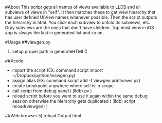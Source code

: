 #About
This script gets all names of views available to LLDB and all subviews of views in "self". It then matches these to get view hiearchy that has user defined UIView names whenever possible. Then the script outputs the hierarchy in html. You click each subview to unfold its subviews, etc. Gray subviews are the ones that don't have children. Top most view in iOS app is always the last in generated list and so on.

#Usage
##viewgen.py
1) setup proper path in generateHTML()

##Xcode
- import the script (EX: command script import ~/Dropbox/python/viewgen.py)
- assign alias (EX: command script add -f viewgen.printviews pv)
- create breakpoint anywhere where self is in scope
- call script from debug panel ( (lldb) pv )
- reload script before you want to use it again within the same debug session otherwise the hierarchy gets duplicated ( (lldb) script reload(viewgen) )

##Web browser
5) reload Output.html